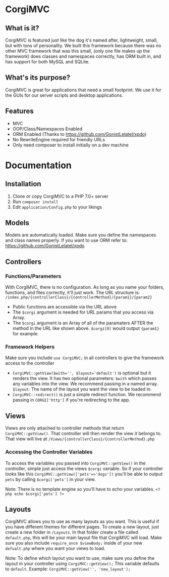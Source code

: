 # CorgiMVC

## What is it?
CorgiMVC is featured just like the dog it's named after, lightweight, small, but with tons of personality. We built this framework because there was no other MVC framework that was this small, (only one file makes up the framework) does classes and namespaces correctly, has ORM built in, and has support for both MySQL and SQLite.

## What's its purpose?
CorgiMVC is great for applications that need a small footprint. We use it for the GUIs for our server scripts and desktop applications.

## Features
- MVC
- OOP/Class/Namespaces Enabled
- ORM Enabled (Thanks to https://github.com/GonistLelatel/xpdo)
- No RewriteEngine required for friendly URLs
- Only need composer to install initially on a dev machine

# Documentation

## Installation

1. Clone or copy CorgiMVC to a PHP 7.0+ server
1. Run `composer install`
1. Edit `application/Config.php` to your likings

## Models

Models are automatically loaded. Make sure you define the namespaces and class names properly. If you want to use ORM refer to: https://github.com/GonistLelatel/xpdo

## Controllers

### Functions/Parameters

With CorgiMVC, there is no configuration. As long as you name your folders, functions, and files correctly, it'll just work. The URL structure is: `/index.php/{controllerClass}/{controllerMethod}/{param1}/{param2}`

- Public functions are accessible via the URL above
- The `$corgi` argument is needed for URL params that you access via Array.
- The `$corgi` argument is an Array of all of the paramaters AFTER the method in the URL like shown above. `$corgi[0]` would output `{param1}` for example.

### Framework Helpers

Make sure you include `use CorgiMVC;` in all controllers to give the framework access to the controller

- `CorgiMVC::getView($with='', $layout='default')` is optional but it renders the view. It has two optional parameters: `$with` which passes any variables into the view. We recommend passing in a named array. `$layout`: The name of the layout you want the view to be loaded in.
- `CorgiMVC::redirect()` is just a simple redirect function. We recommend passing in `CORGI['http']` if you're redirecting to the app.

## Views

Views are only attached to controller methods that return `CorgiMVC::getView()`. That controller will then render the view it belongs to. That view will live at `/Views/{controllerClass}/{controllerMethod}.php`

### Accessing the Controller Variables

To access the variables you passed into `CorgiMVC::getView()` in the controller, simple just access the views `$corgi` variable. So if your controller looks like this `CorgiMVC::getView(['pets'=>'dogs'])` you'll be able to output `pets` by calling `$corgi['pets']` in your view. 

Note: There is no template engine so you'll have to echo your variables. `<?php echo $corgi['pets'] ?>`


## Layouts

CorgiMVC allows you to use as many layouts as you want. This is useful if you have different themes for different pages. To create a new layout, just create a new folder in `/Layouts`. In that folder create a file called `default.php`, this will be your main layout file that CorgiMVC will load. Make sure you also include `require_once $viewBody;` inside of your new `defualt.php` where you want your views to load.

Note: To define which layout you want to use, make sure you define the layout in your controller using `CorgiMVC::getView();` This variable defaults to `default`. Example: `CorgiMVC::getView('', 'new_layout');`
